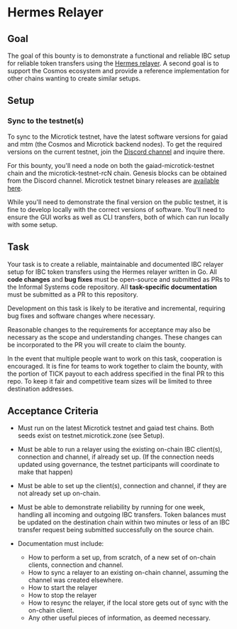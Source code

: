 # Hermes Relayer

## Goal

The goal of this bounty is to demonstrate a functional and reliable IBC setup for reliable token transfers using the [Hermes relayer](https://hermes.informal.systems/).
A second goal is to support the Cosmos ecosystem and provide a reference implementation for other chains wanting to create similar setups.

## Setup

### Sync to the testnet(s)

To sync to the Microtick testnet, have the latest software versions for gaiad and mtm (the Cosmos and Microtick backend nodes).
To get the required versions on the current testnet, join the [Discord channel](https://discord.gg/SrVgSydE) and inquire there.

For this bounty, you'll need a node on both the gaiad-microtick-testnet chain and the microtick-testnet-rcN chain. Genesis blocks
can be obtained from the Discord channel. Microtick testnet binary releases are [available here](https://microtick.com/releases/testnet/stargate).

While you'll need to demonstrate the final version on the public testnet, it is fine to develop locally with the 
correct versions of software. You'll need to ensure the GUI works as well as CLI transfers, both of which can run locally with
some setup.

## Task

Your task is to create a reliable, maintainable and documented IBC relayer setup for IBC token transfers using the Hermes relayer written in Go. All **code changes** and 
**bug fixes** must be open-source and submitted as PRs to the Informal Systems code repository.  All **task-specific documentation** must be submitted as a
PR to this repository.

Development on this task is likely to be iterative and incremental, requiring bug fixes and software changes where necessary.

Reasonable changes to the requirements for acceptance may also be necessary as the scope and understanding changes. These changes can be incorporated
to the PR you will create to claim the bounty.

In the event that multiple people want to work on this task, cooperation is encouraged. It is fine for teams to work together to claim the bounty, 
with the portion of TICK payout to each address specified in the final PR to this repo. To keep it fair and competitive team sizes will be limited
to three destination addresses.

## Acceptance Criteria

- Must run on the latest Microtick testnet and gaiad test chains. Both seeds exist on testnet.microtick.zone (see Setup).

- Must be able to run a relayer using the existing on-chain IBC client(s), connection and channel, if already set up. (If the connection
needs updated using governance, the testnet participants will coordinate to make that happen)

- Must be able to set up the client(s), connection and channel, if they are not already set up on-chain.

- Must be able to demonstrate reliability by running for one week, handling all incoming and outgoing IBC transfers. Token balances
must be updated on the destination chain within two minutes or less of an IBC transfer request being submitted successfully on the source chain.

- Documentation must include:

  - How to perform a set up, from scratch, of a new set of on-chain clients, connection and channel.
  - How to sync a relayer to an existing on-chain channel, assuming the channel was created elsewhere.
  - How to start the relayer
  - How to stop the relayer
  - How to resync the relayer, if the local store gets out of sync with the on-chain client.
  - Any other useful pieces of information, as deemed necessary.
